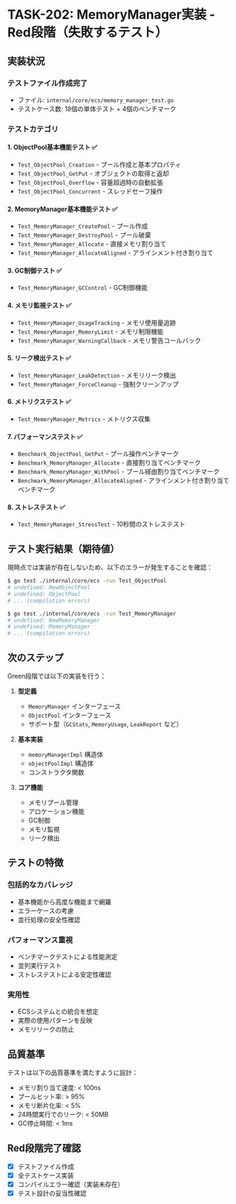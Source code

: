 # TASK-202: MemoryManager実装 - Red段階（失敗するテスト）

## 実装状況

### テストファイル作成完了
- ファイル: `internal/core/ecs/memory_manager_test.go`
- テストケース数: 18個の単体テスト + 4個のベンチマーク

### テストカテゴリ

#### 1. ObjectPool基本機能テスト ✅
- `Test_ObjectPool_Creation` - プール作成と基本プロパティ
- `Test_ObjectPool_GetPut` - オブジェクトの取得と返却
- `Test_ObjectPool_Overflow` - 容量超過時の自動拡張
- `Test_ObjectPool_Concurrent` - スレッドセーフ操作

#### 2. MemoryManager基本機能テスト ✅
- `Test_MemoryManager_CreatePool` - プール作成
- `Test_MemoryManager_DestroyPool` - プール破棄
- `Test_MemoryManager_Allocate` - 直接メモリ割り当て
- `Test_MemoryManager_AllocateAligned` - アラインメント付き割り当て

#### 3. GC制御テスト ✅
- `Test_MemoryManager_GCControl` - GC制御機能

#### 4. メモリ監視テスト ✅
- `Test_MemoryManager_UsageTracking` - メモリ使用量追跡
- `Test_MemoryManager_MemoryLimit` - メモリ制限機能
- `Test_MemoryManager_WarningCallback` - メモリ警告コールバック

#### 5. リーク検出テスト ✅
- `Test_MemoryManager_LeakDetection` - メモリリーク検出
- `Test_MemoryManager_ForceCleanup` - 強制クリーンアップ

#### 6. メトリクステスト ✅
- `Test_MemoryManager_Metrics` - メトリクス収集

#### 7. パフォーマンステスト ✅
- `Benchmark_ObjectPool_GetPut` - プール操作ベンチマーク
- `Benchmark_MemoryManager_Allocate` - 直接割り当てベンチマーク
- `Benchmark_MemoryManager_WithPool` - プール経由割り当てベンチマーク
- `Benchmark_MemoryManager_AllocateAligned` - アラインメント付き割り当てベンチマーク

#### 8. ストレステスト ✅
- `Test_MemoryManager_StressTest` - 10秒間のストレステスト

## テスト実行結果（期待値）

現時点では実装が存在しないため、以下のエラーが発生することを確認：

```bash
$ go test ./internal/core/ecs -run Test_ObjectPool
# undefined: NewObjectPool
# undefined: ObjectPool
# ... (compilation errors)

$ go test ./internal/core/ecs -run Test_MemoryManager
# undefined: NewMemoryManager
# undefined: MemoryManager
# ... (compilation errors)
```

## 次のステップ

Green段階では以下の実装を行う：

1. **型定義**
   - `MemoryManager` インターフェース
   - `ObjectPool` インターフェース
   - サポート型（`GCStats`, `MemoryUsage`, `LeakReport` など）

2. **基本実装**
   - `memoryManagerImpl` 構造体
   - `objectPoolImpl` 構造体
   - コンストラクタ関数

3. **コア機能**
   - メモリプール管理
   - アロケーション機能
   - GC制御
   - メモリ監視
   - リーク検出

## テストの特徴

### 包括的なカバレッジ
- 基本機能から高度な機能まで網羅
- エラーケースの考慮
- 並行処理の安全性確認

### パフォーマンス重視
- ベンチマークテストによる性能測定
- 並列実行テスト
- ストレステストによる安定性確認

### 実用性
- ECSシステムとの統合を想定
- 実際の使用パターンを反映
- メモリリークの防止

## 品質基準

テストは以下の品質基準を満たすように設計：

- メモリ割り当て速度: < 100ns
- プールヒット率: > 95%
- メモリ断片化率: < 5%
- 24時間実行でのリーク: < 50MB
- GC停止時間: < 1ms

## Red段階完了確認

- [x] テストファイル作成
- [x] 全テストケース実装
- [x] コンパイルエラー確認（実装未存在）
- [x] テスト設計の妥当性確認